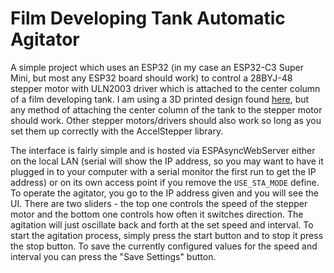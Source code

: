 # Film Developing Tank Automatic Agitator

A simple project which uses an ESP32 (in my case an ESP32-C3 Super Mini, but most any ESP32 board should work) to control a 28BYJ-48 stepper motor with ULN2003 driver which is attached to the center column of a film developing tank. I am using a 3D printed design found [here](https://www.printables.com/model/736613-paterson-film-developing-tank-motorization-setup), but any method of attaching the center column of the tank to the stepper motor should work. Other stepper motors/drivers should also work so long as you set them up correctly with the AccelStepper library. 

The interface is fairly simple and is hosted via ESPAsyncWebServer either on the local LAN (serial will show the IP address, so you may want to have it plugged in to your computer with a serial monitor the first run to get the IP address) or on its own access point if you remove the `USE_STA_MODE` define. To operate the agitator, you go to the IP address given and you will see the UI. There are two sliders - the top one controls the speed of the stepper motor and the bottom one controls how often it switches direction. The agitation will just oscillate back and forth at the set speed and interval. To start the agitation process, simply press the start button and to stop it press the stop button. To save the currently configured values for the speed and interval you can press the "Save Settings" button.
